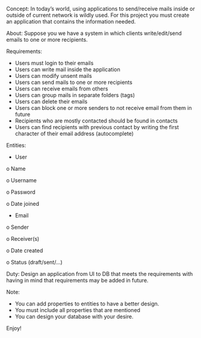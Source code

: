Concept:
In today’s world, using applications to send/receive mails inside or outside of current network is wildly used.
For this project you must create an application that contains the information needed.

About:
Suppose you we have a system in which clients write/edit/send emails to one or more recipients.

Requirements:
-	Users must login to their emails
-	Users can write mail inside the application
-	Users can modify unsent mails
-	Users can send mails to one or more recipients
-	Users can receive emails from others
-	Users can group mails in separate folders (tags)
-	Users can delete their emails
-	Users can block one or more senders to not receive email from them in future
-	Recipients who are mostly contacted should be found in contacts
-	Users can find recipients with previous contact by writing the first character of their email address (autocomplete)

Entities:
-	User

o	Name

o	Username

o	Password

o	Date joined

-	Email

o	Sender

o	Receiver(s)

o	Date created

o	Status (draft/sent/…)

Duty:
Design an application from UI to DB that meets the requirements with having in mind that requirements may be added in future.

Note:
-	You can add properties to entities to have a better design.
-	You must include all properties that are mentioned
-	You can design your database with your desire.

Enjoy!
